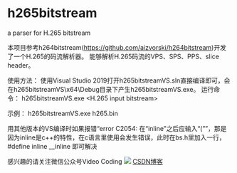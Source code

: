 # h265bitstream
a parser for H.265 bitstream

本项目参考h264bitstream(https://github.com/aizvorski/h264bitstream)开发了一个H.265的码流解析器。
能够解析H.265码流的VPS、SPS、PPS、slice header。

使用方法：
使用Visual Studio 2019打开h265bitstreamVS.sln直接编译即可，会在h265bitstreamVS\x64\Debug目录下产生h265bitstreamVS.exe。
运行命令：
h265bitstreamVS.exe <H.265 input bitstream>

示例：
h265bitstreamVS.exe h265.bin

用其他版本的VS编译时如果报错“error C2054: 在“inline”之后应输入“(””，那是因为inline是c++的特性，在c语言里使用会发生错误，此时在bs.h里加入一行，
#define inline __inline
即可解决

感兴趣的请关注微信公众号Video Coding
![](https://img-blog.csdnimg.cn/img_convert/5e30174bfd2b101dd9a34789af0edee1.png)
[CSDN博客](https://blog.csdn.net/Dillon2015/article/details/116211803)
